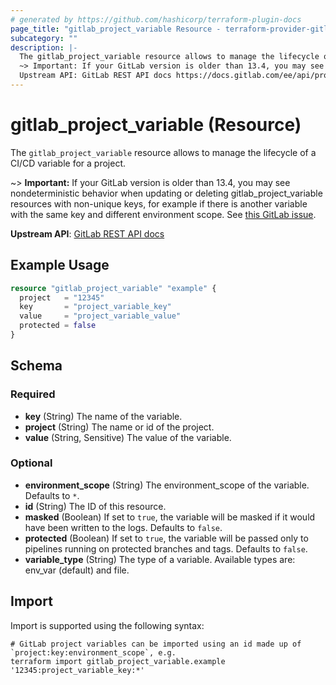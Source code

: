 ```yaml
---
# generated by https://github.com/hashicorp/terraform-plugin-docs
page_title: "gitlab_project_variable Resource - terraform-provider-gitlab"
subcategory: ""
description: |-
  The gitlab_project_variable resource allows to manage the lifecycle of a CI/CD variable for a project.
  ~> Important: If your GitLab version is older than 13.4, you may see nondeterministic behavior when updating or deleting gitlabprojectvariable resources with non-unique keys, for example if there is another variable with the same key and different environment scope. See this GitLab issue https://gitlab.com/gitlab-org/gitlab/-/issues/9912.
  Upstream API: GitLab REST API docs https://docs.gitlab.com/ee/api/project_level_variables.html
---
```


# gitlab_project_variable (Resource)

The `gitlab_project_variable` resource allows to manage the lifecycle of a CI/CD variable for a project.

~> **Important:** If your GitLab version is older than 13.4, you may see nondeterministic behavior when updating or deleting gitlab_project_variable resources with non-unique keys, for example if there is another variable with the same key and different environment scope. See [this GitLab issue](https://gitlab.com/gitlab-org/gitlab/-/issues/9912).

**Upstream API**: [GitLab REST API docs](https://docs.gitlab.com/ee/api/project_level_variables.html)

## Example Usage

```terraform
resource "gitlab_project_variable" "example" {
  project   = "12345"
  key       = "project_variable_key"
  value     = "project_variable_value"
  protected = false
}
```

<!-- schema generated by tfplugindocs -->
## Schema

### Required

- **key** (String) The name of the variable.
- **project** (String) The name or id of the project.
- **value** (String, Sensitive) The value of the variable.

### Optional

- **environment_scope** (String) The environment_scope of the variable. Defaults to `*`.
- **id** (String) The ID of this resource.
- **masked** (Boolean) If set to `true`, the variable will be masked if it would have been written to the logs. Defaults to `false`.
- **protected** (Boolean) If set to `true`, the variable will be passed only to pipelines running on protected branches and tags. Defaults to `false`.
- **variable_type** (String) The type of a variable. Available types are: env_var (default) and file.

## Import

Import is supported using the following syntax:

```shell
# GitLab project variables can be imported using an id made up of `project:key:environment_scope`, e.g.
terraform import gitlab_project_variable.example '12345:project_variable_key:*'
```
